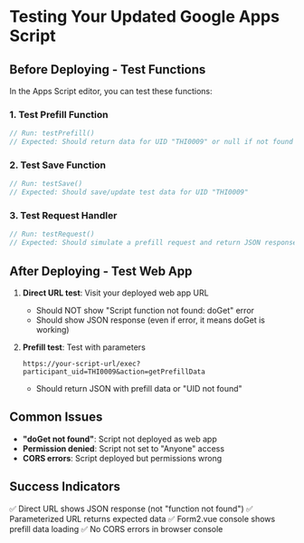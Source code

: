 # Testing Your Updated Google Apps Script

## Before Deploying - Test Functions

In the Apps Script editor, you can test these functions:

### 1. Test Prefill Function
```javascript
// Run: testPrefill()
// Expected: Should return data for UID "THI0009" or null if not found
```

### 2. Test Save Function  
```javascript
// Run: testSave()
// Expected: Should save/update test data for UID "THI0009"
```

### 3. Test Request Handler
```javascript
// Run: testRequest()
// Expected: Should simulate a prefill request and return JSON response
```

## After Deploying - Test Web App

1. **Direct URL test**: Visit your deployed web app URL
   - Should NOT show "Script function not found: doGet" error
   - Should show JSON response (even if error, it means doGet is working)

2. **Prefill test**: Test with parameters
   ```
   https://your-script-url/exec?participant_uid=THI0009&action=getPrefillData
   ```
   - Should return JSON with prefill data or "UID not found"

## Common Issues

- **"doGet not found"**: Script not deployed as web app
- **Permission denied**: Script not set to "Anyone" access  
- **CORS errors**: Script deployed but permissions wrong

## Success Indicators

✅ Direct URL shows JSON response (not "function not found")
✅ Parameterized URL returns expected data
✅ Form2.vue console shows prefill data loading
✅ No CORS errors in browser console